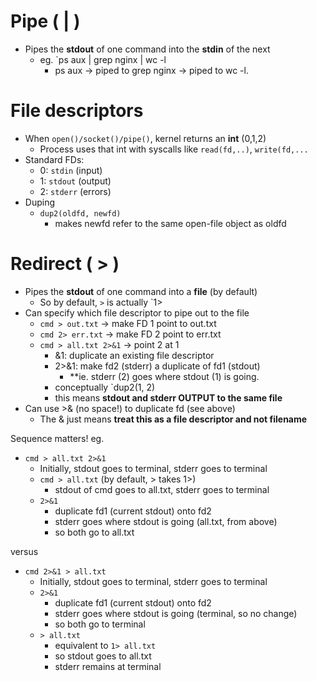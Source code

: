 # Pipe ( | )
- Pipes the **stdout** of one command into the **stdin** of the next
	- eg. `ps aux | grep nginx | wc -l
		- ps aux → piped to grep nginx → piped to wc -l.

# File descriptors
- When `open()/socket()/pipe()`, kernel returns an **int** (0,1,2)
	- Process uses that int with syscalls like `read(fd,..)`, `write(fd,...`
- Standard FDs:
	- 0: `stdin` (input)
	- 1: `stdout` (output)
	- 2: `stderr` (errors)
- Duping
	- `dup2(oldfd, newfd)`
		- makes newfd refer to the same open-file object as oldfd
# Redirect ( > )
- Pipes the **stdout** of one command into a **file** (by default)
	- So by default, `>` is actually `1>
- Can specify which file descriptor to pipe out to the file
	- `cmd > out.txt` -> make FD 1 point to out.txt
	- `cmd 2> err.txt` -> make FD 2 point to err.txt
	- `cmd > all.txt 2>&1` -> point 2 at 1
		- &1: duplicate an existing file descriptor
		- 2>&1: make fd2 (stderr) a duplicate of fd1 (stdout)
			- **ie. stderr (2) goes where stdout (1) is going.
		- conceptually `dup2(1, 2)
		- this means **stdout and stderr OUTPUT to the same file**
- Can use >& (no space!) to duplicate fd (see above)
	- The &  just means **treat this as a file descriptor and not filename**

Sequence matters!
eg. 
- `cmd > all.txt 2>&1`
	- Initially, stdout goes to terminal, stderr goes to terminal
	- `cmd > all.txt` (by default, > takes 1>)
		- stdout of cmd goes to all.txt, stderr goes to terminal
	- `2>&1`
		- duplicate fd1 (current stdout) onto fd2 
		- stderr goes where stdout is going (all.txt, from above)
		- so both go to all.txt

versus
- `cmd 2>&1 > all.txt`
	- Initially, stdout goes to terminal, stderr goes to terminal
	- `2>&1`
		- duplicate fd1 (current stdout) onto fd2 
		- stderr goes where stdout is going (terminal, so no change)
		- so both go to terminal
	- `> all.txt`
		- equivalent to `1> all.txt`
		- so stdout goes to all.txt
		- stderr remains at terminal